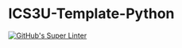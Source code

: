 # ICS3U-Template-Python

[![GitHub's Super Linter](https://github.com/Peter-Gemmell/ICS3U-Assignment-4-Python/workflows/GitHub's%20Super%20Linter/badge.svg)](https://github.com/Peter-Gemmell/ICS3U-Assignment-4-Python/actions)
